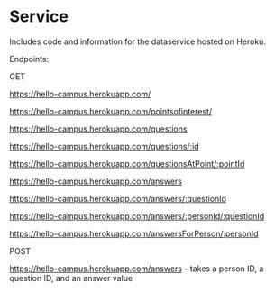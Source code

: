 # Service

Includes code and information for the dataservice hosted on Heroku.

Endpoints:

GET

https://hello-campus.herokuapp.com/

https://hello-campus.herokuapp.com/pointsofinterest/

https://hello-campus.herokuapp.com/questions

https://hello-campus.herokuapp.com/questions/:id

https://hello-campus.herokuapp.com/questionsAtPoint/:pointId

https://hello-campus.herokuapp.com/answers

https://hello-campus.herokuapp.com/answers/:questionId

https://hello-campus.herokuapp.com/answers/:personId/:questionId

https://hello-campus.herokuapp.com/answersForPerson/:personId


POST

https://hello-campus.herokuapp.com/answers - takes a person ID, a question ID, and an answer value 